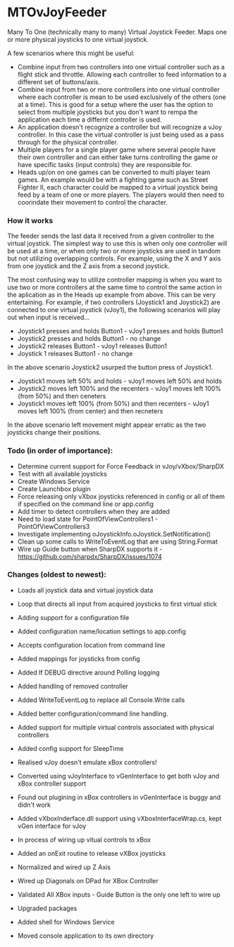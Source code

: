 # MTOvJoyFeeder
Many To One (technically many to many) Virtual Joystick Feeder. Maps one or more physical joysticks to one virtual joystick.

A few scenarios where this might be useful:

* Combine input from two controllers into one virtual controller such as a flight stick and throttle. Allowing each controller to feed information to a different set of buttons/axis.
* Combine input from two or more controllers into one virtual controller where each controller is mean to be used exclusively of the others (one at a time). This is good for a setup where the user has the option to select from multiple joysticks but you don't want to rempa the application each time a differnt controller is used.
* An application doesn't recognize a controller but will recognize a vJoy controller. In this case the virtual controller is just being used as a pass through for the physical controller.
* Multiple players for a single player game where several people have their own controller and can either take turns controlling the game or have specific tasks (input controls) they are responsible for.
* Heads up/on on one games can be converted to multi player team games. An example would be with a fighting game such as Street Fighter II, each character could be mapped to a virtual joystick being feed by a team of one or more players. The players would then need to coorindate their movement to control the character.

### How it works

The feeder sends the last data it received from a given controller to the virtual joystick. The simplest way to use this is when only one controller will be used at a time, or when only two or more joysticks are used in tandom but not utilizing overlapping controls. For example, using the X and Y axis from one joystick and the Z axis from a second joystick.

The most confusing way to utilize controller mapping is when you want to use two or more controllers at the same time to control the same action in the aplication as in the Heads up example from above. This can be very entertaining. For example, if two controllers (Joystick1 and Joystick2) are connected to one virtual joystick (vJoy1), the following scenarios will play out when input is received...

* Joystick1 presses and holds Button1 - vJoy1 presses and holds Button1
* Joystick2 presses and holds Button1 - no change
* Joystick2 releases Button1 - vJoy1 releases Button1
* Joystick 1 releases Button1 - no change

In the above scenario Joystick2 usurped the button press of Joystick1.

* Joystick1 moves left 50% and holds - vJoy1 moves left 50% and holds
* Joystick2 moves left 100% and the recenters - vJoy1 moves left 100% (from 50%) and then ceneters
* Joystick1 moves left 100% (from 50%) and then recenters - vJoy1 moves left 100% (from center) and then recneters

In the above scenario left movement might appear erratic as the two joysticks change their positions.

### Todo (in order of importance):

* Determine current support for Force Feedback in vJoy/vXbox/SharpDX
* Test with all available joysticks
* Create Windows Service
* Create Launchbox plugin
* Force releasing only vXbox joysticks referenced in config or all of them if specified on the command line or app.config
* Add timer to detect controllers when they are added
* Need to load state for PointOfViewControllers1 - PointOfViewControllers3
* Investigate implementing oJoystickInfo.oJoystick.SetNotification()
* Clean up some calls to WriteToEventLog that are using String.Format
* Wire up Guide button when SharpDX supports it - https://github.com/sharpdx/SharpDX/issues/1074

### Changes (oldest to newest):

* Loads all joystick data and virtual joystick data
* Loop that directs all input from acquired joysticks to first virtual stick
* Adding support for a configuration file

* Added configuration name/location settings to app.config
* Accepts configuration location from command line
* Added mappings for joysticks from config
* Added If DEBUG directive around Polling logging
* Added handling of removed controller

* Added WriteToEventLog to replace all Console.Write calls
* Added better configuration/command line handling.
* Added support for multiple virtual controls associated with physical controllers
* Added config support for SleepTime

* Realised vJoy doesn't emulate xBox controllers!
* Converted using vJoyInterface to vGenInterface to get both vJoy and xBox controller support
* Found out plugining in xBox controllers in vGenInterface is buggy and didn't work
* Added vXboxInderface.dll support using vXboxInterfaceWrap.cs, kept vGen interface for vJoy
* In process of wiring up vitual controls to xBox
* Added an onExit routine to release vXBox joysticks

* Normalized and wired up Z Axis

* Wired up Diagonals on DPad for XBox Controller
* Validated All XBox inputs - Guide Button is the only one left to wire up

* Upgraded packages 
* Added shell for Windows Service
* Moved console application to its own directory
